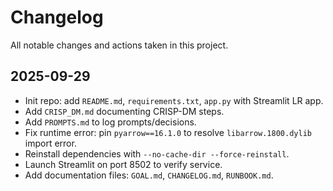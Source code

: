 # Changelog

All notable changes and actions taken in this project.

## 2025-09-29
- Init repo: add `README.md`, `requirements.txt`, `app.py` with Streamlit LR app.
- Add `CRISP_DM.md` documenting CRISP-DM steps.
- Add `PROMPTS.md` to log prompts/decisions.
- Fix runtime error: pin `pyarrow==16.1.0` to resolve `libarrow.1800.dylib` import error.
- Reinstall dependencies with `--no-cache-dir --force-reinstall`.
- Launch Streamlit on port 8502 to verify service.
- Add documentation files: `GOAL.md`, `CHANGELOG.md`, `RUNBOOK.md`.
